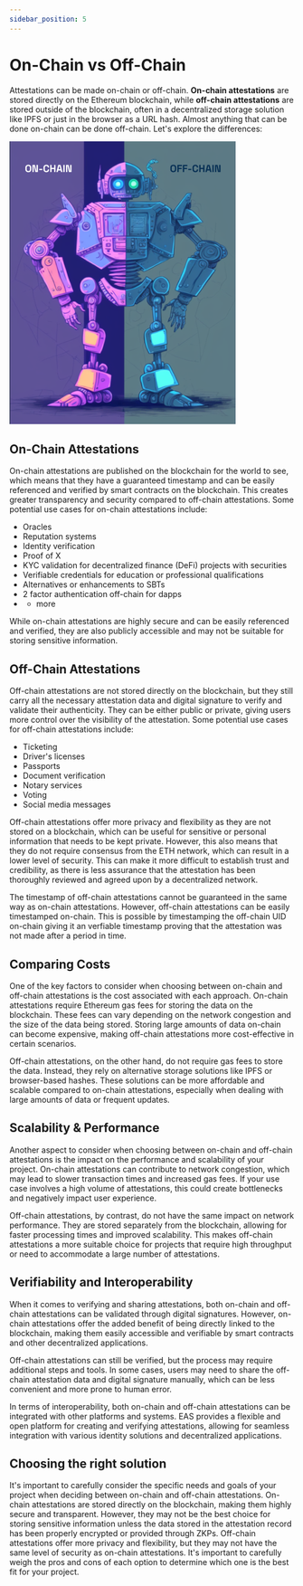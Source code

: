 ```yaml
---
sidebar_position: 5
---
```


# On-Chain vs Off-Chain
Attestations can be made on-chain or off-chain. **On-chain attestations** are stored directly on the Ethereum blockchain, while **off-chain attestations** are stored outside of the blockchain, often in a decentralized storage solution like IPFS or just in the browser as a URL hash. Almost anything that can be done on-chain can be done off-chain. Let's explore the differences:

 ![On vs Off-Chain](./img/on-off-v1.png)


## On-Chain Attestations
On-chain attestations are published on the blockchain for the world to see, which means that they have a guaranteed timestamp and can be easily referenced and verified by smart contracts on the blockchain. This creates greater transparency and security compared to off-chain attestations. Some potential use cases for on-chain attestations include:

- Oracles
- Reputation systems
- Identity verification
- Proof of X
- KYC validation for decentralized finance (DeFi) projects with securities
- Verifiable credentials for education or professional qualifications
- Alternatives or enhancements to SBTs
- 2 factor authentication off-chain for dapps
- + more

While on-chain attestations are highly secure and can be easily referenced and verified, they are also publicly accessible and may not be suitable for storing sensitive information.

## Off-Chain Attestations
Off-chain attestations are not stored directly on the blockchain, but they still carry all the necessary attestation data and digital signature to verify and validate their authenticity. They can be either public or private, giving users more control over the visibility of the attestation. Some potential use cases for off-chain attestations include:

- Ticketing
- Driver's licenses
- Passports
- Document verification
- Notary services
- Voting
- Social media messages

Off-chain attestations offer more privacy and flexibility as they are not stored on a blockchain, which can be useful for sensitive or personal information that needs to be kept private. However, this also means that they do not require consensus from the ETH network, which can result in a lower level of security. This can make it more difficult to establish trust and credibility, as there is less assurance that the attestation has been thoroughly reviewed and agreed upon by a decentralized network.

The timestamp of off-chain attestations cannot be guaranteed in the same way as on-chain attestations. However, off-chain attestations can be easily timestamped on-chain. This is possible by timestamping the off-chain UID on-chain giving it an verfiable timestamp proving that the attestation was not made after a period in time. 

## Comparing Costs
One of the key factors to consider when choosing between on-chain and off-chain attestations is the cost associated with each approach. On-chain attestations require Ethereum gas fees for storing the data on the blockchain. These fees can vary depending on the network congestion and the size of the data being stored. Storing large amounts of data on-chain can become expensive, making off-chain attestations more cost-effective in certain scenarios.

Off-chain attestations, on the other hand, do not require gas fees to store the data. Instead, they rely on alternative storage solutions like IPFS or browser-based hashes. These solutions can be more affordable and scalable compared to on-chain attestations, especially when dealing with large amounts of data or frequent updates.

## Scalability & Performance
Another aspect to consider when choosing between on-chain and off-chain attestations is the impact on the performance and scalability of your project. On-chain attestations can contribute to network congestion, which may lead to slower transaction times and increased gas fees. If your use case involves a high volume of attestations, this could create bottlenecks and negatively impact user experience.

Off-chain attestations, by contrast, do not have the same impact on network performance. They are stored separately from the blockchain, allowing for faster processing times and improved scalability. This makes off-chain attestations a more suitable choice for projects that require high throughput or need to accommodate a large number of attestations.

## Verifiability and Interoperability
When it comes to verifying and sharing attestations, both on-chain and off-chain attestations can be validated through digital signatures. However, on-chain attestations offer the added benefit of being directly linked to the blockchain, making them easily accessible and verifiable by smart contracts and other decentralized applications.

Off-chain attestations can still be verified, but the process may require additional steps and tools. In some cases, users may need to share the off-chain attestation data and digital signature manually, which can be less convenient and more prone to human error.

In terms of interoperability, both on-chain and off-chain attestations can be integrated with other platforms and systems. EAS provides a flexible and open platform for creating and verifying attestations, allowing for seamless integration with various identity solutions and decentralized applications.

## Choosing the right solution
It's important to carefully consider the specific needs and goals of your project when deciding between on-chain and off-chain attestations. On-chain attestations are stored directly on the blockchain, making them highly secure and transparent. However, they may not be the best choice for storing sensitive information unless the data stored in the attestation record has been properly encrypted or provided through ZKPs. Off-chain attestations offer more privacy and flexibility, but they may not have the same level of security as on-chain attestations. It's important to carefully weigh the pros and cons of each option to determine which one is the best fit for your project.
